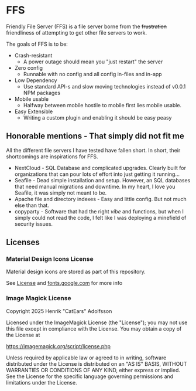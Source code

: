 # FFS

Friendly File Server (FFS) is a file server borne from the ~~frustration~~ friendliness of attempting to get other file servers to work.

The goals of FFS is to be:

-   Crash-resistant
    -   A power outage should mean you "just restart" the server
-   Zero config
    -   Runnable with no config and all config in-files and in-app
-   Low Dependency
    -   Use standard API-s and slow moving technologies instead of v0.0.1 NPM packages
-   Mobile usable
    -   Halfway between mobile hostile to mobile first lies mobile usable.
-   Easy Extensible
    -   Writing a custom plugin and enabling it should be easy peasy

## Honorable mentions - That simply did not fit me

All the different file servers I have tested have fallen short. In short, their shortcomings are inspirations for FFS.

-   NextCloud - SQL Database and complicated upgrades. Clearly built for organizations that can pour lots of effort into just getting it running...
-   Seafile - Dead simple installation and setup. However, an SQL databases that need manual migrations and downtime. In my heart, I love you Seafile, it was simply not meant to be.
-   Apache file and directory indexes - Easy and little config. But not much else than that.
-   copyparty - Software that had the right _vibe_ and functions, but when I simply could not read the code, I felt like I was deploying a minefield of security issues.

## Licenses

### Material Design Icons License

Material design icons are stored as part of this repository.

See [License](https://raw.githubusercontent.com/google/material-design-icons/refs/heads/master/LICENSE) and [fonts.google.com](https://fonts.google.com)
for more info

### Image Magick License

Copyright 2025 Henrik "CatEars" Adolfsson

Licensed under the ImageMagick License (the "License"); you may not use
this file except in compliance with the License. You may obtain a copy
of the License at

https://imagemagick.org/script/license.php

Unless required by applicable law or agreed to in writing, software
distributed under the License is distributed on an "AS IS" BASIS, WITHOUT
WARRANTIES OR CONDITIONS OF ANY KIND, either express or implied. See the
License for the specific language governing permissions and limitations
under the License.
